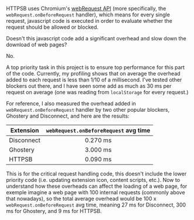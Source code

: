 HTTPSB uses Chromium's [webRequest API](http://developer.chrome.com/extensions/webRequest.html) (more specifically, the `webRequest.onBeforeRequest` handler), which means for every single request, javascript code is executed in order to evaluate whether the request should be allowed or blocked.

Doesn't this javascript code add a significant overhead and slow down the download of web pages?

No.

A top priority task in this project is to ensure top performance for this part of the code. Currently, my profiling  shows that on average the overhead added to each request is less than 1/10 of a millisecond. I've tested other blockers out there, and I have seen some add as much as 30 ms per request on average (one was reading from `localStorage` for every request.)

For reference, I also measured the overhead added in `webRequest.onBeforeRequest` handler by two other popular blockers, Ghostery and Disconnect, and here are the results:

| Extension  | `webRequest.onBeforeRequest` avg time |
| ---------- |:-------------------------------------:|
| Disconnect | 0.270 ms                              |
| Ghostery   | 3.000 ms                              |
| HTTPSB     | 0.090 ms                              |

This is for the critical request handling code, this doesn't include the lower priority code (i.e. updating extension icon, content scripts, etc.). Now to understand how these overheads can affect the loading of a web page, for exemple imagine a web page with 100 internal requests (commonly above that nowadays), so the total average overhead would be 100 x `webRequest.onBeforeRequest` avg time, meaning 27 ms for Disconnect, 300 ms for Ghostery, and 9 ms for HTTPSB.